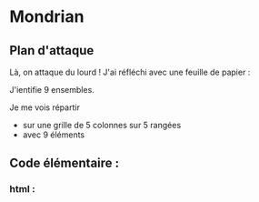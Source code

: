 # Mondrian

## Plan d'attaque

Là, on attaque du lourd ! J'ai réfléchi avec une feuille de papier :

J'ientifie 9 ensembles.

Je me vois répartir 
 * sur une grille de 5 colonnes sur 5 rangées
 * avec 9 éléments

 ## Code élémentaire :

 ### html :

